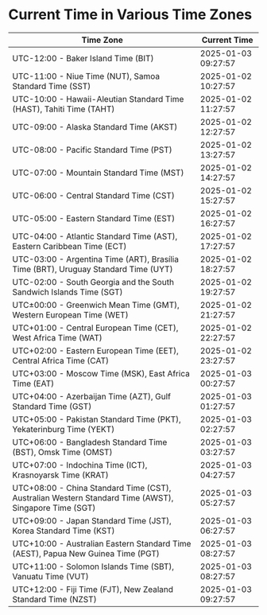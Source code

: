 # Current Time in Various Time Zones

| Time Zone | Current Time |
|-----------|--------------|
| UTC-12:00 - Baker Island Time (BIT) | 2025-01-03 09:27:57 |
| UTC-11:00 - Niue Time (NUT), Samoa Standard Time (SST) | 2025-01-02 10:27:57 |
| UTC-10:00 - Hawaii-Aleutian Standard Time (HAST), Tahiti Time (TAHT) | 2025-01-02 11:27:57 |
| UTC-09:00 - Alaska Standard Time (AKST) | 2025-01-02 12:27:57 |
| UTC-08:00 - Pacific Standard Time (PST) | 2025-01-02 13:27:57 |
| UTC-07:00 - Mountain Standard Time (MST) | 2025-01-02 14:27:57 |
| UTC-06:00 - Central Standard Time (CST) | 2025-01-02 15:27:57 |
| UTC-05:00 - Eastern Standard Time (EST) | 2025-01-02 16:27:57 |
| UTC-04:00 - Atlantic Standard Time (AST), Eastern Caribbean Time (ECT) | 2025-01-02 17:27:57 |
| UTC-03:00 - Argentina Time (ART), Brasília Time (BRT), Uruguay Standard Time (UYT) | 2025-01-02 18:27:57 |
| UTC-02:00 - South Georgia and the South Sandwich Islands Time (SGT) | 2025-01-02 19:27:57 |
| UTC±00:00 - Greenwich Mean Time (GMT), Western European Time (WET) | 2025-01-02 21:27:57 |
| UTC+01:00 - Central European Time (CET), West Africa Time (WAT) | 2025-01-02 22:27:57 |
| UTC+02:00 - Eastern European Time (EET), Central Africa Time (CAT) | 2025-01-02 23:27:57 |
| UTC+03:00 - Moscow Time (MSK), East Africa Time (EAT) | 2025-01-03 00:27:57 |
| UTC+04:00 - Azerbaijan Time (AZT), Gulf Standard Time (GST) | 2025-01-03 01:27:57 |
| UTC+05:00 - Pakistan Standard Time (PKT), Yekaterinburg Time (YEKT) | 2025-01-03 02:27:57 |
| UTC+06:00 - Bangladesh Standard Time (BST), Omsk Time (OMST) | 2025-01-03 03:27:57 |
| UTC+07:00 - Indochina Time (ICT), Krasnoyarsk Time (KRAT) | 2025-01-03 04:27:57 |
| UTC+08:00 - China Standard Time (CST), Australian Western Standard Time (AWST), Singapore Time (SGT) | 2025-01-03 05:27:57 |
| UTC+09:00 - Japan Standard Time (JST), Korea Standard Time (KST) | 2025-01-03 06:27:57 |
| UTC+10:00 - Australian Eastern Standard Time (AEST), Papua New Guinea Time (PGT) | 2025-01-03 08:27:57 |
| UTC+11:00 - Solomon Islands Time (SBT), Vanuatu Time (VUT) | 2025-01-03 08:27:57 |
| UTC+12:00 - Fiji Time (FJT), New Zealand Standard Time (NZST) | 2025-01-03 09:27:57 |

